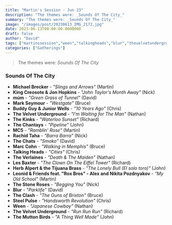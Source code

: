 ```yaml
---
title: "Martin's Session - Jun 23"
description: "The themes were: _Sounds Of The City_"
summary: "The themes were: _Sounds Of The City_"
image: "/images/post/20230613_IMG_2172.jpg"
date: 2023-06-13T00:00:00.0000000
draft: false
author: "David"
tags: ["martinssession","ween","talkingheads","blur","thevelvetunderground","theclash","themuttonbirds","thekinks","michaelbrecker","múm","mc5","thechats","marccohn","lesbaxter","rachidtaha","steelpulse","markseymour","thechantays","theverlaines","thestoneroses","buddyguyandjuniorwells","kingcreosoteandjonhopkins","herbalpertandthetijuanabrass","leonidandfriendsfeatroxbros-alexandnikitapozdnyakov"]
categories: ["Gatherings"]
---
```

> The themes were: _Sounds Of The City_
### Sounds Of The City
- **Michael Brecker** - _"Slings and Arrows"_ (Martin)
- **King Creosote & Jon Hopkins** - _"John Taylor's Month Away"_ (Nick)
- **múm** - _"Green Grass of Tunnel"_ (David)
- **Mark Seymour** - _"Westgate"_ (Bruce)
- **Buddy Guy & Junior Wells** - _"10 Years Ago"_ (Chris)
- **The Velvet Underground** - _"I'm Waiting for The Man"_ (Nathan)
- **The Kinks** - _"Waterloo Sunset"_ (Richard)
- **The Chantays** - _"Pipeline"_ (John)
- **MC5** - _"Ramblin' Rose"_ (Martin)
- **Rachid Taha** - _"Barra Barra"_ (Nick)
- **The Chats** - _"Smoko"_ (David)
- **Marc Cohn** - _"Walking in Memphis"_ (Bruce)
- **Talking Heads** - _"Cities"_ (Chris)
- **The Verlaines** - _"Death & The Maiden"_ (Nathan)
- **Les Baxter** - _"The Clown On The Eiffel Tower"_ (Richard)
- **Herb Alpert & the Tijuana Brass** - _"The Lonely Bull (El solo toro)"_ (John)
- **Leonid & Friends feat. "Rox Bros" - Alex and Nikita Pozdnyakov** - _"My Old School"_ (Martin)
- **The Stone Roses** - _"Begging You"_ (Nick)
- **Blur** - _"Parklife"_ (David)
- **The Clash** - _"The Guns of Brixton"_ (Bruce)
- **Steel Pulse** - _"Handsworth Revolution"_ (Chris)
- **Ween** - _"Japanese Cowboy"_ (Nathan)
- **The Velvet Underground** - _"Run Run Run"_ (Richard)
- **The Mutton Birds** - _"A Thing Well Made"_ (John)

